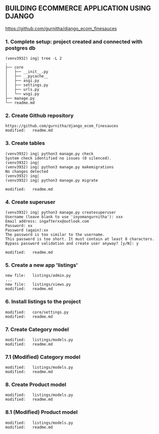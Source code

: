 ## BUILDING ECOMMERCE APPLICATION USING DJANGO

https://github.com/gurnitha/django_ecom_finesauces

### 1. Complete setup: project created and connected with postgres db

	(venv3932) ing| tree -L 2
	.
	├── core
	│   ├── __init__.py
	│   ├── __pycache__
	│   ├── asgi.py
	│   ├── settings.py
	│   ├── urls.py
	│   └── wsgi.py
	├── manage.py
	└── readme.md

### 2. Create Github repository

	https://github.com/gurnitha/django_ecom_finesauces	
	modified:   readme.md

### 3. Create tables

	(venv3932) ing| python3 manage.py check
	System check identified no issues (0 silenced).
	(venv3932) ing| 
	(venv3932) ing| python3 manage.py makemigrations
	No changes detected
	(venv3932) ing| 
	(venv3932) ing| python3 manage.py migrate	

	modified:   readme.md

### 4. Create superuser

	(venv3932) ing| python3 manage.py createsuperuser
	Username (leave blank to use 'inyomangurnitha'): xxx
	Email address: ingafterxx@outlook.com
	Password: xx
	Password (again):xx 
	The password is too similar to the username.
	This password is too short. It must contain at least 8 characters.
	Bypass password validation and create user anyway? [y/N]: y	

	modified:   readme.md	

### 5. Create a new app 'listings'

	new file:   listings/admin.py
	...
	new file:   listings/views.py
	modified:   readme.md


### 6. Install listings to the project

	modified:   core/settings.py
	modified:   readme.md

### 7. Create Category model

	modified:   listings/models.py
	modified:   readme.md


### 7.1 (Modified) Category model

	modified:   listings/models.py
	modified:   readme.md

### 8. Create Product model

	modified:   listings/models.py
	modified:   readme.md

### 8.1 (Modified) Product model

	modified:   listings/models.py
	modified:   readme.md















